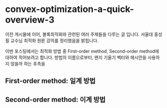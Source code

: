 # convex-optimization-a-quick-overview-3
이전 게시물에 이어, 볼록최적화와 관련된 여러 주제들을 다루는 글 입니다. 서울대 홍성필 교수님 최적화 원론 강의를 정리했음을 밝힙니다.

이번 포스팅에서는 최적화 방법 중 First-order method, Second-order method에 대하여 적어보려고 합니다. 방법의 이름으로부터, 왠지 기울기 벡터와 헤시안을 사용하지 않을까 하는 추측을 
## First-order method: 일계 방법
## Second-order method: 이계 방법

<!--stackedit_data:
eyJoaXN0b3J5IjpbMTcyOTc1NjE1MCwyMDEzNjA2OTAzLDk3Mz
c2OTcwNl19
-->